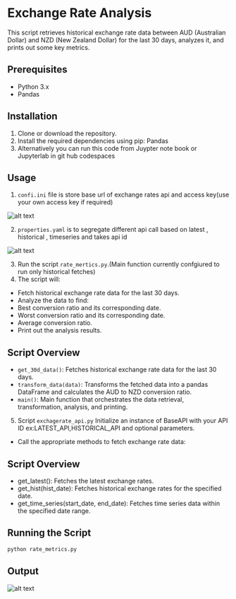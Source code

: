 # Exchange Rate Analysis

This script retrieves historical exchange rate data between AUD (Australian Dollar) and NZD (New Zealand Dollar) for the last 30 days, analyzes it, and prints out some key metrics.

## Prerequisites
- Python 3.x
- Pandas

## Installation
1. Clone or download the repository.
2. Install the required dependencies using pip: Pandas
3. Alternatively you can run this code from Juypter note book or Jupyterlab in git hub codespaces


## Usage
1. `confi.ini` file is store base url of exchange rates api and access key(use your own access key if required)

![alt text](image.png)

2. `properties.yaml` is to segregate different api call based on latest , historical , timeseries and takes api id 

![alt text](image-1.png)

3. Run the script `rate_mertics.py`.(Main function currently confgiured to run only historical fetches) 
4. The script will:
  - Fetch historical exchange rate data for the last 30 days.
  - Analyze the data to find:
  - Best conversion ratio and its corresponding date.
  - Worst conversion ratio and its corresponding date.
  - Average conversion ratio.
- Print out the analysis results.
## Script Overview
- `get_30d_data()`: Fetches historical exchange rate data for the last 30 days.
- `transform_data(data)`: Transforms the fetched data into a pandas DataFrame and calculates the AUD to NZD conversion ratio.
- `main()`: Main function that orchestrates the data retrieval, transformation, analysis, and printing.

5. Script `exchagerate_api.py` Initialize an instance of BaseAPI with your API ID ex:LATEST_API,HISTORICAL_API and optional parameters.
  - Call the appropriate methods to fetch exchange rate data:
## Script Overview
  - get_latest(): Fetches the latest exchange rates.
  - get_hist(hist_date): Fetches historical exchange rates for the specified date.
  - get_time_series(start_date, end_date): Fetches time series data within the specified date range.

## Running the Script
```bash
python rate_metrics.py
```


## Output
![alt text](image-2.png)


